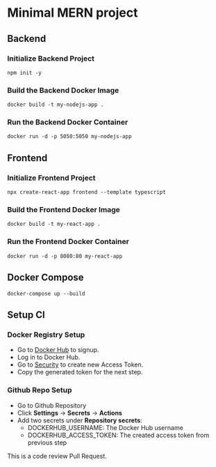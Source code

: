 # Minimal MERN project

## Backend

### Initialize Backend Project

```shell
npm init -y
```

### Build the Backend Docker Image

```shell
docker build -t my-nodejs-app .
```

### Run the Backend Docker Container

```shell
docker run -d -p 5050:5050 my-nodejs-app
```

## Frontend

### Initialize Frontend Project

```shell
npx create-react-app frontend --template typescript

```

### Build the Frontend Docker Image

```shell
docker build -t my-react-app .
```

### Run the Frontend Docker Container

```shell
docker run -d -p 8080:80 my-react-app
```

## Docker Compose

```shell
docker-compose up --build
```

## Setup CI

### Docker Registry Setup

- Go to [Docker Hub](https://hub.docker.com/) to signup.
- Log in to Docker Hub.
- Go to [Security](https://hub.docker.com/settings/security) to create new Access Token.
- Copy the generated token for the next step.

### Github Repo Setup

- Go to Github Repository
- Click **Settings** -> **Secrets** -> **Actions**
- Add two secrets under **Repository secrets**:
  - DOCKERHUB_USERNAME: The Docker Hub username
  - DOCKERHUB_ACCESS_TOKEN: The created access token from previous step

This is a code review Pull Request.
